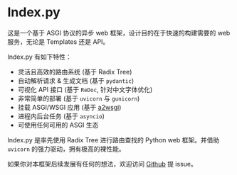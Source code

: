 # Index.py

这是一个基于 ASGI 协议的异步 web 框架，设计目的在于快速的构建需要的 web 服务，无论是 Templates 还是 API。

Index.py 有如下特性：

- 灵活且高效的路由系统 (基于 Radix Tree)
- 自动解析请求 & 生成文档 (基于 `pydantic`)
- 可视化 API 接口 (基于 `ReDoc`, 针对中文字体优化)
- 非常简单的部署 (基于 `uvicorn` 与 `gunicorn`)
- 挂载 ASGI/WSGI 应用 (基于 [a2wsgi](https://github.com/abersheeran/a2wsgi/))
- 进程内后台任务 (基于 `asyncio`)
- 可使用任何可用的 ASGI 生态

Index.py 是率先使用 Radix Tree 进行路由查找的 Python web 框架。并借助 `uvicorn` 的强力驱动，拥有极高的裸性能。

如果你对本框架后续发展有任何的想法，欢迎访问 [Github](https://github.com/abersheeran/index.py) 提 issue。
